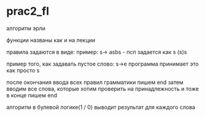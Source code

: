# prac2_fl

алгоритм эрли

функции названы как и на лекции

правила задаются в виде:
пример:
s-> asbs - псп задается как s (s)s

пример того, как задавать пустое слово:
s->e программа принимает это как просто s


 после окончания ввода всех правил грамматики пишем end
 затем вводим все слова, которые хотим проверить на принадлежность и тоже в конце пишем end
 
 алгоритм в булевой логике(1 / 0) выводит результат для каждого слова 

